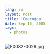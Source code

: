 ```yaml
---
lang: ru
layout: Post
title: 'Светофор'
date: Sep 15, 2005
tags:
  - photos
---
```




![F0082-0029.jpg](upload://F0082-0029.jpg)

